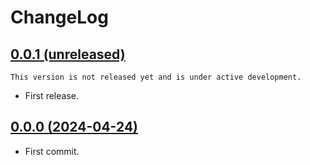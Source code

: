# ChangeLog

## [0.0.1 (unreleased)](https://github.com/kdeldycke/mail-deduplicate/compare/ed52a59411dcadfc26b72284d935aad06b1fdf99...main)

```{important}
This version is not released yet and is under active development.
```

- First release.

## [0.0.0 (2024-04-24)](https://github.com/kdeldycke/kevin-deldycke-blog/commit/aa68fd2a73d735690e9d59a892b8e56914da8d66#diff-359a78115e7b5eeef74914548ff87ad9fc8690e70a8f8fb03b9294165d84497f)

- First commit.
